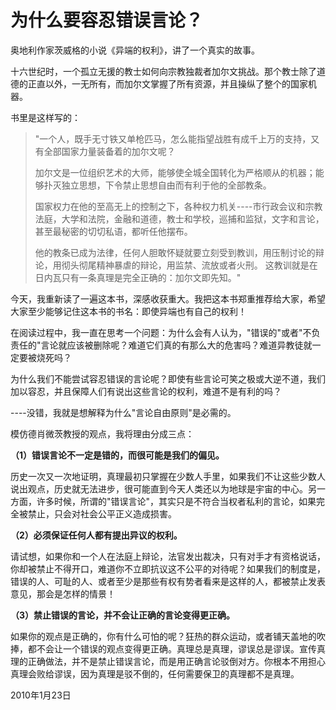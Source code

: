 # 为什么要容忍错误言论？

奥地利作家茨威格的小说《异端的权利》，讲了一个真实的故事。

十六世纪时，一个孤立无援的教士如何向宗教独裁者加尔文挑战。那个教士除了道德的正直以外，一无所有，而加尔文掌握了所有资源，并且操纵了整个的国家机器。

书里是这样写的：

> "一个人，既手无寸铁又单枪匹马，怎么能指望战胜有成千上万的支持，又有全部国家力量装备着的加尔文呢？
> 
> 加尔文是一位组织艺术的大师，能够使全城全国转化为严格顺从的机器；能够扑灭独立思想，下令禁止思想自由而有利于他的全部教条。
> 
> 国家权力在他的至高无上的控制之下，各种权力机关----市行政会议和宗教法庭，大学和法院，金融和道德，教士和学校，巡捕和监狱，文字和言论，甚至最秘密的切切私语，都听任他摆布。
> 
> 他的教条已成为法律，任何人胆敢怀疑就要立刻受到教训，用压制讨论的辩论，用彻头彻尾精神暴虐的辩论，用监禁、流放或者火刑。 
> 这教训就是在日内瓦只有一条真理是完全正确的：加尔文即先知。"

今天，我重新读了一遍这本书，深感收获重大。我把这本书郑重推荐给大家，希望大家至少能够记住这本书的书名：即使异端也有自己的权利！

在阅读过程中，我一直在思考一个问题：为什么会有人认为，"错误的"或者"不负责任的"言论就应该被删除呢？难道它们真的有那么大的危害吗？难道异教徒就一定要被烧死吗？

为什么我们不能尝试容忍错误的言论呢？即使有些言论可笑之极或大逆不道，我们加以容忍，并且保障人们有说出这些言论的权利，难道不是有利的吗？

----没错，我就是想解释为什么"言论自由原则"是必需的。

模仿德肖微茨教授的观点，我将理由分成三点：

**（1）错误言论不一定是错的，而很可能是我们的偏见。**

历史一次又一次地证明，真理最初只掌握在少数人手里，如果我们不让这些少数人说出观点，历史就无法进步，很可能直到今天人类还以为地球是宇宙的中心。另一方面，许多时候，所谓的"错误言论"，其实只是不符合当权者私利的言论，如果完全被禁止，只会对社会公平正义造成损害。

**（2）必须保证任何人都有提出异议的权利。**

请试想，如果你和一个人在法庭上辩论，法官发出裁决，只有对手才有资格说话，你却被禁止不得开口，难道你不立即抗议这不公平的对待呢？如果我们的制度是，错误的人、可耻的人、或者至少是那些有权有势者看来是这样的人，都被禁止发表意见，那会是怎样的情景！

**（3）禁止错误的言论，并不会让正确的言论变得更正确。**

如果你的观点是正确的，你有什么可怕的呢？狂热的群众运动，或者铺天盖地的吹捧，都不会让一个错误的观点变得更正确。真理总是真理，谬误总是谬误。宣传真理的正确做法，并不是禁止错误言论，而是用正确言论驳倒对方。你根本不用担心真理会败给谬误，因为真理是驳不倒的，任何需要保卫的真理都不是真理。

2010年1月23日

